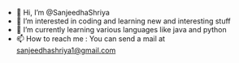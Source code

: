 - 👋 Hi, I’m @SanjeedhaShriya
- 👀 I’m interested in coding and learning new and interesting stuff
- 🌱 I’m currently learning various languages like java and python
- 📫 How to reach me : You can send a mail at sanjeedhashriya1@gmail.com

<!---
SanjeedhaShriya/SanjeedhaShriya is a ✨ special ✨ repository because its `README.md` (this file) appears on your GitHub profile.
You can click the Preview link to take a look at your changes.
--->

